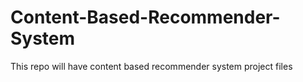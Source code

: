 # Content-Based-Recommender-System
This repo will have content based recommender system project files
